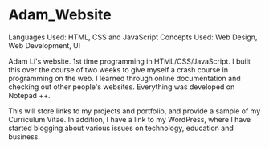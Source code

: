 Adam_Website
============
Languages Used: HTML, CSS and JavaScript
Concepts Used: Web Design, Web Development, UI

Adam Li's website. 1st time programming in HTML/CSS/JavaScript. I built this over the course of two weeks to give myself a crash course in programming on the web. I learned through online documentation and checking out other people's websites. Everything was developed on Notepad ++. 

This will store links to my projects and portfolio, and provide a sample of my Curriculum Vitae. In addition, I have a link to my WordPress, where I have started blogging about various issues on technology, education and business.
